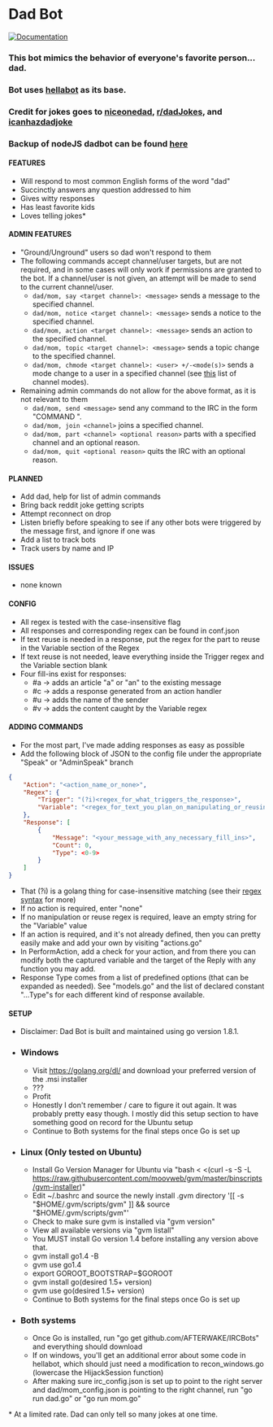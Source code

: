 # Dad Bot

[![Documentation](https://godoc.org/github.com/AFTERWAKE/IRCBots/dad/dadbot?status.svg)](https://godoc.org/github.com/AFTERWAKE/IRCBots/dad/dadbot)

### This bot mimics the behavior of everyone's favorite person... dad.
### Bot uses [hellabot](https://github.com/whyrusleeping/hellabot) as its base.
### Credit for jokes goes to [niceonedad](http://niceonedad.com/), [r/dadJokes](https://www.reddit.com/r/dadjokes/), and [icanhazdadjoke](https://icanhazdadjoke.com)
### Backup of nodeJS dadbot can be found [here](https://github.com/alecwest/dadbot_js)

#### FEATURES
- Will respond to most common English forms of the word "dad"
- Succinctly answers any question addressed to him
- Gives witty responses
- Has least favorite kids
- Loves telling jokes\*


#### ADMIN FEATURES
- "Ground/Unground" users so dad won't respond to them
- The following commands accept channel/user targets, but are not required, and in some cases will only work if permissions are granted to the bot. If a channel/user is not given, an attempt will be made to send to the current channel/user.
    - `dad/mom, say <target channel>: <message>` sends a message to the specified channel.
    - `dad/mom, notice <target channel>: <message>` sends a notice to the specified channel.
    - `dad/mom, action <target channel>: <message>` sends an action to the specified channel.
    - `dad/mom, topic <target channel>: <message>` sends a topic change to the specified channel.
    - `dad/mom, chmode <target channel>: <user> +/-<mode(s)>` sends a mode change to a user in a specified channel (see [this](https://wiki.swiftirc.net/wiki/Channel_modes) list of channel modes).
- Remaining admin commands do not allow for the above format, as it is not relevant to them
    - `dad/mom, send <message>` send any command to the IRC in the form "COMMAND <params>".
    - `dad/mom, join <channel>` joins a specified channel.
    - `dad/mom, part <channel> <optional reason>` parts with a specified channel and an optional reason.
    - `dad/mom, quit <optional reason>` quits the IRC with an optional reason.

#### PLANNED
- Add dad, help for list of admin commands
- Bring back reddit joke getting scripts
- Attempt reconnect on drop
- Listen briefly before speaking to see if any other bots were triggered by the message first, and ignore if one was
- Add a list to track bots
- Track users by name and IP

#### ISSUES
- none known

#### CONFIG
- All regex is tested with the case-insensitive flag
- All responses and corresponding regex can be found in conf.json
- If text reuse is needed in a response, put the regex for the part to reuse in the Variable section of the Regex
- If text reuse is not needed, leave everything inside the Trigger regex and the Variable section blank
- Four fill-ins exist for responses:
    - #a -> adds an article "a" or "an" to the existing message
    - #c -> adds a response generated from an action handler
    - #u -> adds the name of the sender
    - #v -> adds the content caught by the Variable regex

#### ADDING COMMANDS
- For the most part, I've made adding responses as easy as possible
- Add the following block of JSON to the config file under the appropriate "Speak" or "AdminSpeak" branch
```json
{
    "Action": "<action_name_or_none>",
    "Regex": {
        "Trigger": "(?i)<regex_for_what_triggers_the_response>",
        "Variable": "<regex_for_text_you_plan_on_manipulating_or_reusing>"
    },
    "Response": [
        {
            "Message": "<your_message_with_any_necessary_fill_ins>",
            "Count": 0,
            "Type": <0-9>
        }
    ]
}
```
- That (?i) is a golang thing for case-insensitive matching (see their [regex syntax](https://golang.org/pkg/regexp/syntax/) for more)
- If no action is required, enter "none"
- If no manipulation or reuse regex is required, leave an empty string for the "Variable" value
- If an action is required, and it's not already defined, then you can pretty easily make and add your own by visiting "actions.go"
- In PerformAction, add a check for your action, and from there you can modify both the captured variable and the target of the Reply with any function you may add.
- Response Type comes from a list of predefined options (that can be expanded as needed). See "models.go" and the list of declared constant "...Type"s for each different kind of response available.

#### SETUP
- Disclaimer: Dad Bot is built and maintained using go version 1.8.1.
- ### Windows
    - Visit https://golang.org/dl/ and download your preferred version of the .msi installer
    - ???
    - Profit
    - Honestly I don't remember / care to figure it out again. It was probably pretty easy though. I mostly did this setup section to have something good on record for the Ubuntu setup
    - Continue to Both systems for the final steps once Go is set up
- ### Linux (Only tested on Ubuntu)
    - Install Go Version Manager for Ubuntu via "bash < <(curl -s -S -L https://raw.githubusercontent.com/moovweb/gvm/master/binscripts/gvm-installer)"
    - Edit ~/.bashrc and source the newly install .gvm directory '[[ -s "$HOME/.gvm/scripts/gvm" ]] && source "$HOME/.gvm/scripts/gvm"'
    - Check to make sure gvm is installed via "gvm version"
    - View all available versions via "gvm listall"
    - You MUST install Go version 1.4 before installing any version above that.
    - gvm install go1.4 -B
    - gvm use go1.4
    - export GOROOT_BOOTSTRAP=$GOROOT
    - gvm install go(desired 1.5+ version)
    - gvm use go(desired 1.5+ version)
    - Continue to Both systems for the final steps once Go is set up
- ### Both systems
    - Once Go is installed, run "go get github.com/AFTERWAKE/IRCBots" and everything should download
    - If on windows, you'll get an additional error about some code in hellabot, which should just need a modification to recon_windows.go (lowercase the HijackSession function)
    - After making sure irc_config.json is set up to point to the right server and dad/mom_config.json is pointing to the right channel, run "go run dad.go" or "go run mom.go"

\* At a limited rate. Dad can only tell so many jokes at one time.
